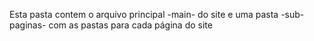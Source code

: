 Esta pasta contem o arquivo principal -main- do site e uma pasta -sub-paginas- com as pastas para cada página do site
